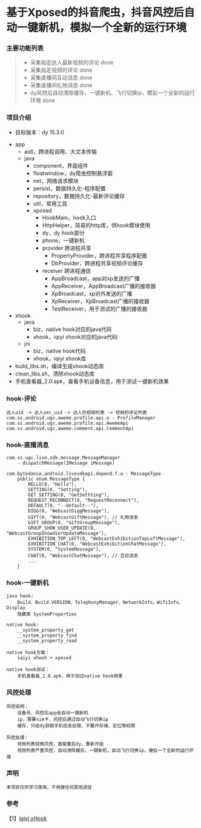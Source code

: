 # 基于Xposed的抖音爬虫，抖音风控后自动一键新机，模拟一个全新的运行环境

### 主要功能列表
> - 采集指定达人最新视频的评论 done
> - 采集指定视频的评论 done
> - 采集直播间互动消息 done
> - 采集直播间礼物消息 done
> - dy风控后自动清除缓存、一键新机、飞行切换ip，模拟一个全新的运行环境 done

### 项目介绍
* 目标版本：dy 15.3.0
- app
  - aidl，跨进程调用、大文本传输
  - java
    - component，界面组件
    - floatwindow，dy爬虫控制悬浮窗
    - net，网络请求模块
    - persist，数据持久化-程序配置
    - repository，数据持久化-最新评论缓存
    - util，常用工具
    - xposed
      - HookMain，hook入口
      - HttpHelper，简易的http库，供hook模块使用
      - dy，dy hook部分
      - phone，一键新机
      - provider 跨进程共享
        - PropertyProvider，跨进程共享程序配置
        - DbProvider，跨进程共享视频评论缓存
      - receiver 跨进程通信
        - AppBroadcast，app对xp发送的广播
        - AppReceiver，AppBroadcast广播的接收器
        - XpBroadcast，xp对外发送的广播
        - XpReceiver，XpBroadcast广播的接收器
        - TestReceiver，用于测试的广播的接收器
- xhook
  - java
    - biz，native hook对应的java代码
    - xhook，iqiyi xhook对应的java代码
  - jni
    - biz，native hook代码
    - xhook，iqiyi xhook库
- build_libs.sh，编译生成xhook动态库
- clean_libs.sh，清除xhook动态库
- 手机查看器_2.0.apk，查看手机设备信息，用于测试一键新机效果

### hook-评论
```
达人uid -> 达人sec_uid -> 达人的视频列表 -> 视频的评论列表
com.ss.android.ugc.aweme.profile.api.o - ProfileManager
com.ss.android.ugc.aweme.profile.api.AwemeApi
com.ss.android.ugc.aweme.comment.api.CommentApi
```

### hook-直播消息
```
com.ss.ugc.live.sdk.message.MessageManager
    - dispatchMessage(IMessage iMessage)

com.bytedance.android.livesdkapi.depend.f.a - MessageType
    public enum MessageType {
        HELLO(0, "Hello"),
        SETTING(0, "Setting"),
        GET_SETTING(0, "GetSettting"),
        REQUEST_RECONNECT(0, "RequestReconnect"),
        DEFAULT(0, "--default--"),
        DIGG(0, "WebcastDiggMessage"),
        GIFT(0, "WebcastGiftMessage"), // 礼物消息
        GIFT_GROUP(0, "GiftGroupMessage"),
        GROUP_SHOW_USER_UPDATE(0, "WebcastGroupShowUserUpdateMessage"),
        EXHIBITION_TOP_LEFT(0, "WebcastExhibitionTopLeftMessage"),
        EXHIBITION_CHAT(0, "WebcastExhibitionChatMessage"),
        SYSTEM(0, "SystemMessage"),
        CHAT(0, "WebcastChatMessage"), // 互动消息
        ...
    }
```

### hook-一键新机
```
java hook:
    Build、Build.VERSION、TelephonyManager、NetworkInfo、WifiInfo、Display
    隐藏类 SystemProperties

native hook:
    __system_property_get
    __system_property_find
    __system_property_read

native hook方案：
    iqiyi xhook + xposed

native hook测试：
    手机查看器_2.0.apk，用于测试native hook效果
```

### 风控处理
```
风控说明：
    设备号，风控后app会自动一键新机
    ip，需要sim卡，风控后通过自动飞行切换ip
    缓存，只给dy获取手机信息权限，不要开存储、定位等权限

风控处理：
    视频列表轻微风控，直接重启dy，重新开始
    视频列表严重风控，自动清除缓存、一键新机，自动飞行切换ip，模拟一个全新的运行环境
```

### 声明
```
本项目仅供学习使用，不用做任何其他途径
```

### 参考
【1】[iqiyi xHook](https://github.com/iqiyi/xHook)
